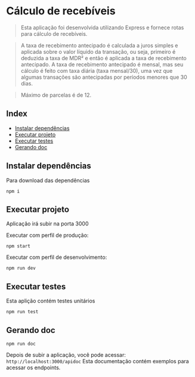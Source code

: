 # Cálculo de recebíveis

> Esta aplicação foi desenvolvida utilizando Express e fornece rotas para cálculo de recebíveis.

> A taxa de recebimento antecipado é calculada a juros simples e aplicada sobre o valor líquido da transação, ou seja, primeiro é deduzida a taxa de MDR² e então é aplicada a taxa de recebimento antecipado. A taxa de recebimento antecipado é mensal, mas seu cálculo é feito com taxa diária (taxa mensal/30), uma vez que algumas transações são antecipadas por períodos menores que 30 dias.

> Máximo de parcelas é de 12.

## Index

-   [Instalar dependências](#install)
-   [Executar projeto](#run-project)
-   [Executar testes](#run-test)
-   [Gerando doc](#generate-doc)

## <a name="#install">Instalar dependências</a>

Para download das dependências

```shell
npm i
```

## <a name="run-project">Executar projeto</a>

Aplicação irá subir na porta 3000

Executar com perfil de produção:

```shell
npm start
```

Executar com perfil de desenvolvimento:

```shell
npm run dev
```

## <a name="run-test">Executar testes</a>

Esta aplição contém testes unitários

```shell
npm run test
```

## <a name="generate-doc">Gerando doc</a>

```shell
npm run doc
```

Depois de subir a aplicação, você pode acessar: `http://localhost:3000/apidoc`
Esta documentação contém exemplos para acessar os endpoints.
